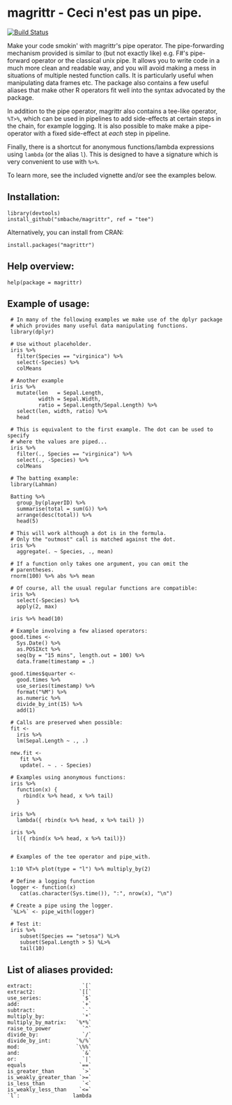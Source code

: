 magrittr -  Ceci n'est pas un pipe.
====================================

[![Build Status](https://travis-ci.org/smbache/magrittr.png?branch=master)](https://travis-ci.org/smbache/magrittr)

Make your code smokin' with magrittr's pipe operator.
The pipe-forwarding mechanism provided is similar to (but not exactly 
like) e.g. F#'s pipe-forward operator or the classical unix pipe. 
It allows you to write code in a much more clean and readable way,
and you will avoid making a mess in situations of multiple nested function calls. 
It is particularly useful when manipulating data frames etc. 
The package also contains a few useful aliases that make other R operators
fit well into the syntax advocated by the package.

In addition to the pipe operator, magrittr also contains a tee-like 
operator, `%T>%`, which can be used in pipelines to add side-effects at certain
steps in the chain, for example logging. It is also possible to make 
make a pipe-operator with a fixed side-effect at *each* step in pipeline.

Finally, there is a shortcut for anonymous functions/lambda
expressions using `lambda` (or the alias `l`). This is designed to have
a signature which is very convenient to use with `%>%`.

To learn more, see the included vignette and/or see the examples below.


Installation:
-------------

    library(devtools)
    install_github("smbache/magrittr", ref = "tee")

Alternatively, you can install from CRAN:

    install.packages("magrittr")
    

Help overview:
--------------

    help(package = magrittr)

Example of usage:
------

     # In many of the following examples we make use of the dplyr package
     # which provides many useful data manipulating functions.
     library(dplyr)

     # Use without placeholder.
     iris %>%
       filter(Species == "virginica") %>%
       select(-Species) %>%
       colMeans
      
     # Another example  
     iris %>%
       mutate(len   = Sepal.Length, 
              width = Sepal.Width, 
              ratio = Sepal.Length/Sepal.Length) %>%
       select(len, width, ratio) %>%
       head
       
     # This is equivalent to the first example. The dot can be used to specify
     # where the values are piped...
     iris %>%
       filter(., Species == "virginica") %>%
       select(., -Species) %>%
       colMeans
       
     # The batting example:
     library(Lahman)
     
     Batting %>%
       group_by(playerID) %>%
       summarise(total = sum(G)) %>%
       arrange(desc(total)) %>%
       head(5)
        
     # This will work although a dot is in the formula. 
     # Only the "outmost" call is matched against the dot.
     iris %>%
       aggregate(. ~ Species, ., mean)
       
     # If a function only takes one argument, you can omit the 
     # parentheses.
     rnorm(100) %>% abs %>% mean
       
     # Of course, all the usual regular functions are compatible:
     iris %>%
       select(-Species) %>%
       apply(2, max)
     
     iris %>% head(10)

     # Example involving a few aliased operators:
     good.times <-
       Sys.Date() %>%
       as.POSIXct %>%
       seq(by = "15 mins", length.out = 100) %>%
       data.frame(timestamp = .)

     good.times$quarter <-
       good.times %>%
       use_series(timestamp) %>%
       format("%M") %>%
       as.numeric %>%
       divide_by_int(15) %>%
       add(1)

     # Calls are preserved when possible:
     fit <- 
       iris %>%
       lm(Sepal.Length ~ ., .)
       
     new.fit <- 
        fit %>%
        update(. ~ . - Species)
        
     # Examples using anonymous functions:
     iris %>% 
       function(x) { 
         rbind(x %>% head, x %>% tail)
       }
      
     iris %>% 
       lambda({ rbind(x %>% head, x %>% tail) })
     
     iris %>% 
       l({ rbind(x %>% head, x %>% tail)})
        
        
     # Examples of the tee operator and pipe_with.
     
     1:10 %T>% plot(type = "l") %>% multiply_by(2)
     
     # Define a logging function
     logger <- function(x)
        cat(as.character(Sys.time()), ":", nrow(x), "\n")

     # Create a pipe using the logger.
     `%L>%` <- pipe_with(logger)

     # Test it:
     iris %>%
        subset(Species == "setosa") %L>%
        subset(Sepal.Length > 5) %L>%
        tail(10)

List of aliases provided:
--------------------------------------------------------------

    extract:                `[`
    extract2:              `[[`
    use_series:             `$`
    add:                    `+`
    subtract:               `-`
    multiply_by:            `*`
    multiply_by_matrix:   `%*%`
    raise_to_power          `^`
    divide_by:              `/`
    divide_by_int:        `%/%`
    mod:                  `\%%`
    and:                    `&`
    or:                     `|`
    equals                 `==`
    is_greater_than         `>`    
    is_weakly_greater_than `>=`
    is_less_than            `<`
    is_weakly_less_than    `<=`
    `l`:                 lambda
